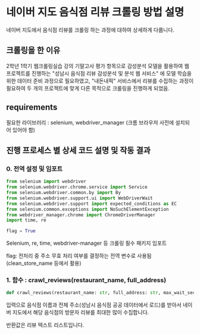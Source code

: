 # 네이버 지도 음식점 리뷰 크롤링 방법 설명
네이버 지도에서 음식점 리뷰를 크롤링 하는 과정에 대하여 상세하게 다룹니다.

## 크롤링을 한 이유
2학년 1학기 웹크롤링실습 강의 기말고사 평가 항목으로 감성분석 모델을 활용하여 웹 프로젝트를 진행하는 "성남시 음식점 리뷰 감성분석 및 분석 웹 서비스" 에 모델 학습을 위한 데이터 준비 과정으로 필요하였고,
"내돈내픽" 서비스에서 리뷰를 수집하는 과정이 필요하여 두 개의 프로젝트에 맞게 다른 목적으로 크롤링을 진행하게 되었음.

## requirements
필요한 라이브러리 : selenium, webdriver_manager (크롬 브라우저 사전에 설치되어 있어야 함)

## 진행 프로세스 별 상세 코드 설명 및 작동 결과
### 0. 전역 설정 및 임포트
```python
from selenium import webdriver
from selenium.webdriver.chrome.service import Service
from selenium.webdriver.common.by import By
from selenium.webdriver.support.ui import WebDriverWait
from selenium.webdriver.support import expected_conditions as EC
from selenium.common.exceptions import NoSuchElementException
from webdriver_manager.chrome import ChromeDriverManager
import time, re

flag = True
```
Selenium, re, time, webdriver-manager 등 크롤링 필수 패키지 임포트

flag: 전처리 중 주소 무효 처리 여부를 결정하는 전역 변수로 사용됨 (clean_store_name 등에서 활용)

### 1. 함수 : crawl_reviews(restaurant_name, full_address)
```python
def crawl_reviews(restaurant_name: str, full_address: str, max_wait_sec=10) -> list[str]:
```
입력으로 음식점 이름과 전체 주소(성남시 음식점 공공 데이터에서 로드)를 받아서 네이버 지도에서 해당 음식점의 방문자 리뷰를 최대한 많이 수집합니다.

반환값은 리뷰 텍스트 리스트입니다.

